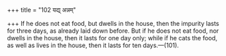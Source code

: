 +++
title = "102 यद्य् अन्नम्"

+++
If he does not eat food, but dwells in the house, then the impurity
lasts for three days, as already laid down before. But if he does not
eat food, nor dwells in the house, then it lasts for one day only; while
if he cats the food, as well as lives in the house, then it lasts for
ten days.—(101).


